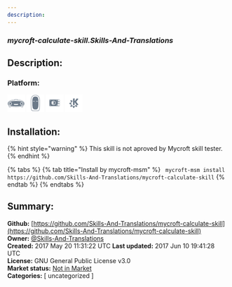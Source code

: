 ```yaml
---
description: 
---
```


### _mycroft-calculate-skill.Skills-And-Translations_  
## Description:  
  
### Platform:  
 ![Mark I](../.gitbook/assets/mark-1-icon.png)  ![Mark II](../.gitbook/assets/mark-2-icon.png)  ![Picroft](../.gitbook/assets/picroft-icon.png)  ![plasmoid](../.gitbook/assets/kde.png)   
## Installation:  
{% hint style="warning" %}
This skill is not aproved by Mycroft skill tester.
{% endhint %}
    
{% tabs %}
{% tab title="Install by mycroft-msm" %}
``` mycroft-msm install https://github.com/Skills-And-Translations/mycroft-calculate-skill```
{% endtab %}
  {% endtabs %}
    
## Summary:  
**Github:** [https://github.com/Skills-And-Translations/mycroft-calculate-skill](https://github.com/Skills-And-Translations/mycroft-calculate-skill)  
**Owner:** [@Skills-And-Translations](https://github.com/Skills-And-Translations)  
**Created:** 2017 May 20 11:31:22 UTC  **Last updated:** 2017 Jun 10 19:41:28 UTC  
**License:** GNU General Public License v3.0  
**Market status:** [Not in Market](https://market.mycroft.ai/skill/)  
**Categories:** [ uncategorized ]   
